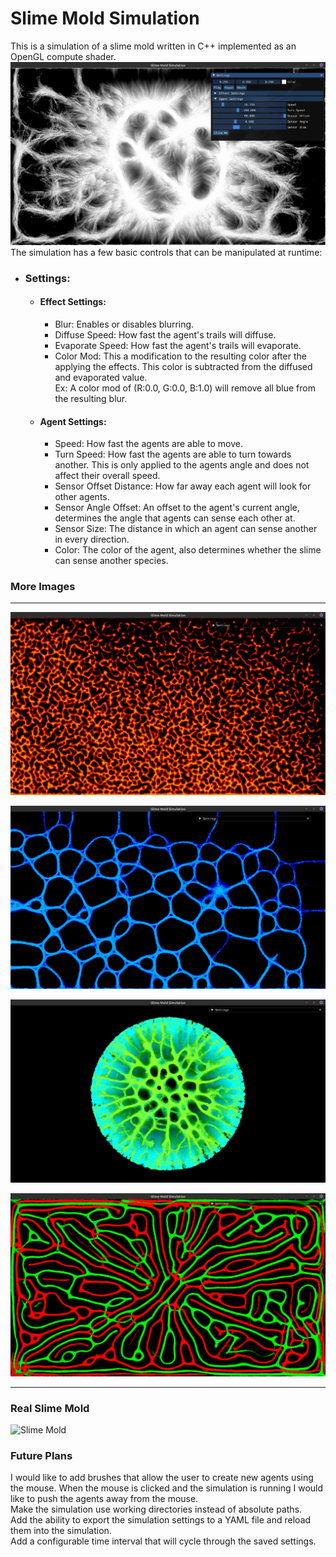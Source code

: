 # Slime Mold Simulation

This is a simulation of a slime mold written in C++ implemented as an OpenGL compute shader.  
![img.png](images/img.png)
The simulation has a few basic controls that can be manipulated at runtime:

- ### Settings:
    - #### Effect Settings:
        - Blur: Enables or disables blurring.
        - Diffuse Speed: How fast the agent's trails will diffuse.
        - Evaporate Speed: How fast the agent's trails will evaporate.
        - Color Mod: This a modification to the resulting color after the applying the effects. This color is subtracted
          from the diffused and evaporated value.  
          Ex: A color mod of (R:0.0, G:0.0, B:1.0) will remove all blue from the resulting blur.
    - #### Agent Settings:
        - Speed: How fast the agents are able to move.
        - Turn Speed: How fast the agents are able to turn towards another. This is only applied to the agents angle and
          does not affect their overall speed.
        - Sensor Offset Distance: How far away each agent will look for other agents.
        - Sensor Angle Offset: An offset to the agent's current angle, determines the angle that agents can sense each
          other at.
        - Sensor Size: The distance in which an agent can sense another in every direction.
        - Color: The color of the agent, also determines whether the slime can sense another species.          

### More Images

---

![img_1.png](images/img_1.png)

![img_2.png](images/img_2.png)

![img_4.png](images/img_4.png)

![img_3.png](images/img_3.png)

---

### Real Slime Mold

![Slime Mold](https://dwgyu36up6iuz.cloudfront.net/heru80fdn/image/upload/c_fill,d_placeholder_wired.png,fl_progressive,g_face,h_450,q_80,w_800/v1572020742/wired_mycologist-explains-how-a-slime-mold-can-solve-mazes.jpg)

### Future Plans

I would like to add brushes that allow the user to create new agents using the mouse. When the mouse is clicked and the
simulation is running I would like to push the agents away from the mouse.  
Make the simulation use working directories instead of absolute paths.  
Add the ability to export the simulation settings to a YAML file and reload them into the simulation.  
Add a configurable time interval that will cycle through the saved settings.   
